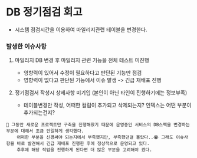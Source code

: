 # DB 정기점검 회고
* 시스템 점검시간을 이용하여 마일리지관련 테이블을 변경한다.

### 발생한 이슈사항
1. 마일리지 DB 변경 후 마일리지 관련 기능을 전체 테스트 미진행
    * 영향력이 있어서 수정이 필요하다고 판단된 기능만 점검
    * 영향력이 없다고 판단된 기능에서 이슈 발생 -> 긴급 재배포 진행

2. 정기점검서 작성시 상세사항 미기입 (본인이 아닌 타인이 진행하기에는 정보부족)
    * 테이블변경만 작성, 어떠한 컬럼이 추가되고 삭제되는지? 인덱스는 어떤 부분이 추가되는건지?

```
🌱 그동안 새로운 프로젝트만 구축을 진행해왔기 때문에 운영중인 서비스의 DB스펙을 변경하는 부분에 대해서 조금 안일하게 생각했다.
    어떠한 부분을 신경써야 되는지에서 부족했지만, 부족했던걸 몰랐다..😭 그래도 이슈사항을 바로 발견해서 긴급 재배포 진행한 후에 정상적으로 운영되고 있다. 
    추후에 해당 작업을 진행하게 된다면 더 많은 부분을 고려해야 겠다. 
```
